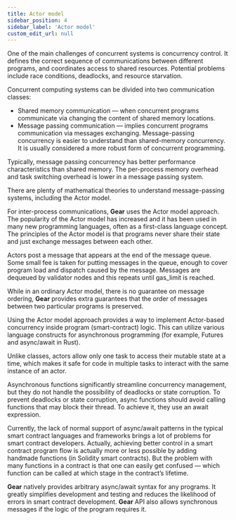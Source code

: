 ```yaml
---
title: Actor model
sidebar_position: 4
sidebar_label: 'Actor model'
custom_edit_url: null
---
```


One of the main challenges of concurrent systems is concurrency control. It defines the correct sequence of communications between different programs, and coordinates access to shared resources. Potential problems include race conditions, deadlocks, and resource starvation.

Concurrent computing systems can be divided into two communication classes:
- Shared memory communication — when concurrent programs communicate via changing the content of shared memory locations.
- Message passing communication — implies concurrent programs communication via messages exchanging. Message-passing concurrency is easier to understand than shared-memory concurrency. It is usually considered a more robust form of concurrent programming.

Typically, message passing concurrency has better performance characteristics than shared memory. The per-process memory overhead and task switching overhead is lower in a message passing system.

There are plenty of mathematical theories to understand message-passing systems, including the Actor model.

For inter-process communications, **Gear** uses the Actor model approach. The popularity of the Actor model has increased and it has been used in many new programming languages, often as a first-class language concept. The principles of the Actor model is that programs never share their state and just exchange messages between each other.

Actors post a message that appears at the end of the message queue. Some small fee is taken for putting messages in the queue, enough to cover program load and dispatch caused by the message. Messages are dequeued by validator nodes and this repeats until gas_limit is reached.

While in an ordinary Actor model, there is no guarantee on message ordering, **Gear** provides extra guarantees that the order of messages between two particular programs is preserved.

Using the Actor model approach provides a way to implement Actor-based concurrency inside program (smart-contract) logic. This can utilize various language constructs for asynchronous programming (for example, Futures and async/await in Rust).

Unlike classes, actors allow only one task to access their mutable state at a time, which makes it safe for code in multiple tasks to interact with the same instance of an actor.

Asynchronous functions significantly streamline concurrency management, but they do not handle the possibility of deadlocks or state corruption. To prevent deadlocks or state corruption, async functions should avoid calling functions that may block their thread. To achieve it, they use an await expression.

Currently, the lack of normal support of async/await patterns in the typical smart contract languages and frameworks brings a lot of problems for smart contract developers. Actually, achieving better control in a smart contract program flow is actually more or less possible by adding handmade functions (in Solidity smart contracts). But the problem with many functions in a contract is that one can easily get confused — which function can be called at which stage in the contract’s lifetime.

**Gear** natively provides arbitrary async/await syntax for any programs. It greatly simplifies development and testing and reduces the likelihood of errors in smart contract development. **Gear** API also allows synchronous messages if the logic of the program requires it.